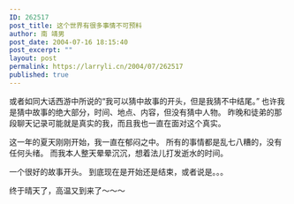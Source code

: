 ```yaml
---
ID: 262517
post_title: 这个世界有很多事情不可预料
author: 南 靖男
post_date: 2004-07-16 18:15:40
post_excerpt: ""
layout: post
permalink: https://larryli.cn/2004/07/262517
published: true
---
```

或者如同大话西游中所说的“我可以猜中故事的开头，但是我猜不中结尾。”
也许我是猜中故事的绝大部分，时间、地点、内容，但没有猜中人物。
昨晚和徒弟的那段聊天记录可能就是真实的我，而且我也一直在面对这个真实。
<!--more-->

这一年的夏天刚刚开始，我一直在郁闷之中。
所有的事情都是乱七八糟的，没有任何头绪。
而我本人整天晕晕沉沉，想着法儿打发逝水的时间。

一个很好的故事开头。
到底现在是开始还是结束，或者说是。。。

终于晴天了，高温又到来了～～～